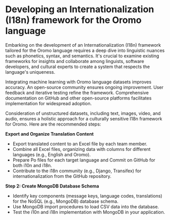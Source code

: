 # Developing an Internationalization (I18n) framework for the Oromo language 

Embarking on the development of an Internationalization (I18n) framework tailored for the Oromo language requires a deep dive into linguistic nuances such as phonetics, syntax, and semantics. It's crucial to examine existing frameworks for insights and collaborate among linguists, software developers, and cultural experts to create a system that respects the language's uniqueness.

Integrating machine learning with Oromo language datasets improves accuracy. An open-source community ensures ongoing improvement. User feedback and iterative testing refine the framework. Comprehensive documentation on GitHub and other open-source platforms facilitates implementation for widespread adoption.

Consideration of unstructured datasets, including text, images, video, and audio, ensures a holistic approach for a culturally sensitive I18n framework for Oromo. Here are the recommended steps:

**Export and Organize Translation Content**
- Export translated content to an Excel file by each team member.
- Combine all Excel files, organizing data with columns for different languages (e.g., English and Oromo).
- Prepare Po files for each target language and Commit on GitHub for both i10n and i18n.
- Contribute to the i18n community (e.g., Django, Transifex) for internationalization from the GitHub repository.

**Step 2: Create MongoDB Database Schema**

- Identify key components (message keys, language codes, translations) for the NoSQL (e.g., MongoDB) database schema.
- Use MongoDB import procedures to load CSV data into the database.
- Test the i10n and i18n implementation with MongoDB in your application.
